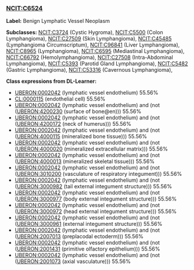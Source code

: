 
### [NCIT:C6524](http://purl.obolibrary.org/obo/NCIT_C6524)
**Label:** Benign Lymphatic Vessel Neoplasm

**Subclasses:** [NCIT:C3724](http://purl.obolibrary.org/obo/NCIT_C3724) (Cystic Hygroma), [NCIT:C5500](http://purl.obolibrary.org/obo/NCIT_C5500) (Colon Lymphangioma), [NCIT:C27509](http://purl.obolibrary.org/obo/NCIT_C27509) (Skin Lymphangioma), [NCIT:C45485](http://purl.obolibrary.org/obo/NCIT_C45485) (Lymphangioma Circumscriptum), [NCIT:C96841](http://purl.obolibrary.org/obo/NCIT_C96841) (Liver Lymphangioma), [NCIT:C8965](http://purl.obolibrary.org/obo/NCIT_C8965) (Lymphangioma), [NCIT:C6595](http://purl.obolibrary.org/obo/NCIT_C6595) (Mediastinal Lymphangioma), [NCIT:C66792](http://purl.obolibrary.org/obo/NCIT_C66792) (Hemolymphangioma), [NCIT:C27508](http://purl.obolibrary.org/obo/NCIT_C27508) (Intra-Abdominal Lymphangioma), [NCIT:C5393](http://purl.obolibrary.org/obo/NCIT_C5393) (Parotid Gland Lymphangioma), [NCIT:C5482](http://purl.obolibrary.org/obo/NCIT_C5482) (Gastric Lymphangioma), [NCIT:C53316](http://purl.obolibrary.org/obo/NCIT_C53316) (Cavernous Lymphangioma), 

**Class expressions from DL-Learner:**

- [UBERON:0002042](http://purl.obolibrary.org/obo/UBERON_0002042) (lymphatic vessel endothelium) 55.56%
- [CL:0000115](http://purl.obolibrary.org/obo/CL_0000115) (endothelial cell) 55.56%
- [UBERON:0002042](http://purl.obolibrary.org/obo/UBERON_0002042) (lymphatic vessel endothelium) and (not ([UBERON:4200230](http://purl.obolibrary.org/obo/UBERON_4200230) (surface of bone@en))) 55.56%
- [UBERON:0002042](http://purl.obolibrary.org/obo/UBERON_0002042) (lymphatic vessel endothelium) and (not ([UBERON:4200172](http://purl.obolibrary.org/obo/UBERON_4200172) (neck of humerus))) 55.56%
- [UBERON:0002042](http://purl.obolibrary.org/obo/UBERON_0002042) (lymphatic vessel endothelium) and (not ([UBERON:4000115](http://purl.obolibrary.org/obo/UBERON_4000115) (mineralized bone tissue))) 55.56%
- [UBERON:0002042](http://purl.obolibrary.org/obo/UBERON_0002042) (lymphatic vessel endothelium) and (not ([UBERON:4000020](http://purl.obolibrary.org/obo/UBERON_4000020) (mineralized extracellular matrix))) 55.56%
- [UBERON:0002042](http://purl.obolibrary.org/obo/UBERON_0002042) (lymphatic vessel endothelium) and (not ([UBERON:4000013](http://purl.obolibrary.org/obo/UBERON_4000013) (mineralized skeletal tissue))) 55.56%
- [UBERON:0002042](http://purl.obolibrary.org/obo/UBERON_0002042) (lymphatic vessel endothelium) and (not ([UBERON:3010200](http://purl.obolibrary.org/obo/UBERON_3010200) (vasculature of respiratory integument))) 55.56%
- [UBERON:0002042](http://purl.obolibrary.org/obo/UBERON_0002042) (lymphatic vessel endothelium) and (not ([UBERON:3000982](http://purl.obolibrary.org/obo/UBERON_3000982) (tail external integument structure))) 55.56%
- [UBERON:0002042](http://purl.obolibrary.org/obo/UBERON_0002042) (lymphatic vessel endothelium) and (not ([UBERON:3000977](http://purl.obolibrary.org/obo/UBERON_3000977) (body external integument structure))) 55.56%
- [UBERON:0002042](http://purl.obolibrary.org/obo/UBERON_0002042) (lymphatic vessel endothelium) and (not ([UBERON:3000972](http://purl.obolibrary.org/obo/UBERON_3000972) (head external integument structure))) 55.56%
- [UBERON:0002042](http://purl.obolibrary.org/obo/UBERON_0002042) (lymphatic vessel endothelium) and (not ([UBERON:3000961](http://purl.obolibrary.org/obo/UBERON_3000961) (external integument structure))) 55.56%
- [UBERON:0002042](http://purl.obolibrary.org/obo/UBERON_0002042) (lymphatic vessel endothelium) and (not ([UBERON:2007013](http://purl.obolibrary.org/obo/UBERON_2007013) (preplacodal ectoderm))) 55.56%
- [UBERON:0002042](http://purl.obolibrary.org/obo/UBERON_0002042) (lymphatic vessel endothelium) and (not ([UBERON:2001431](http://purl.obolibrary.org/obo/UBERON_2001431) (primitive olfactory epithelium))) 55.56%
- [UBERON:0002042](http://purl.obolibrary.org/obo/UBERON_0002042) (lymphatic vessel endothelium) and (not ([UBERON:2001073](http://purl.obolibrary.org/obo/UBERON_2001073) (axial vasculature))) 55.56%


